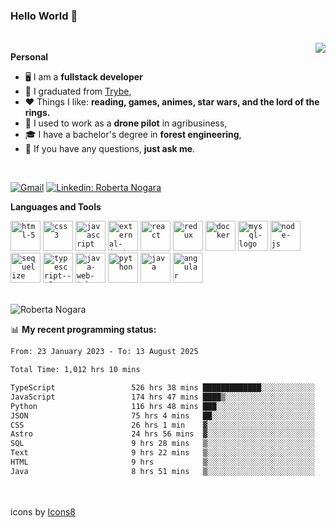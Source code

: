 ### Hello World 👋

<br />

<img align="right" src="https://github.blog/wp-content/uploads/2018/10/46896184-b679fc80-ce30-11e8-88bf-921e9b788f7c.gif?resize=200%2C200"  />

**Personal**
- 🖥️ I am a **fullstack developer**
- 📖 I graduated from [Trybe](https://www.betrybe.com/),
- ❤️ Things I like: **reading, games, animes, star wars, and the lord of the rings.** 
- 🌾 I used to work as a **drone pilot** in agribusiness,
- 🎓 I have a bachelor's degree in **forest engineering**,
- 💬 If you have any questions, **just ask me**.

<br />

[![Gmail](https://img.icons8.com/neon/96/gmail.png)](mailto:r.nogara.dev@gmail.com)
[![Linkedin: Roberta Nogara](https://img.icons8.com/neon/96/linkedin.png)](https://www.linkedin.com/in/robertanogara/)

**Languages and Tools**  

<code><img width="48" height="48" src="https://img.icons8.com/fluency/48/html-5.png" alt="html-5"/></code>
<code><img width="48" height="48" src="https://img.icons8.com/fluency/48/css3.png" alt="css3"/></code>
<code><img width="48" height="48" src="https://img.icons8.com/fluency/48/javascript.png" alt="javascript"/></code>
<code><img width="48" height="48" src="https://img.icons8.com/external-tal-revivo-color-tal-revivo/48/external-jest-can-collect-code-coverage-information-from-entire-projects-logo-color-tal-revivo.png" alt="external-jest-can-collect-code-coverage-information-from-entire-projects-logo-color-tal-revivo"/></code>
<code><img width="48" height="48" src="https://img.icons8.com/office/40/react.png" alt="react"/></code>
<code><img width="48" height="48" src="https://img.icons8.com/color/48/redux.png" alt="redux"/></code>
<code><img width="48" height="48" src="https://img.icons8.com/fluency/48/docker.png" alt="docker"/></code>
<code><img width="48" height="48" src="https://img.icons8.com/fluency/48/mysql-logo.png" alt="mysql-logo"/></code>
<code><img width="48" height="48" src="https://img.icons8.com/fluency/48/node-js.png" alt="node-js"/></code>
<code><img width="48" height="48" src="https://cdn.icon-icons.com/icons2/2415/PNG/512/sequelize_original_logo_icon_146348.png" alt="sequelize"/></code>
<code><img width="48" height="48" src="https://img.icons8.com/fluency/48/typescript--v2.png" alt="typescript--v2"/></code>
<code><img width="48" height="48" src="https://img.icons8.com/color/48/java-web-token.png" alt="java-web-token"/></code>
<code><img width="48" height="48" src="https://img.icons8.com/fluency/48/python.png" alt="python"/></code>
<code><img width="48" height="48" src="https://img.icons8.com/color/48/java-coffee-cup-logo--v1.png" alt="java"/></code>
<code><img width="48" height="48" src="https://img.icons8.com/fluency/48/angularjs.png" alt="angular"/></code>

<br />
<img src="https://github-readme-stats.vercel.app/api?username=rnogara&count_private=true&show_icons=true" alt="Roberta Nogara" />
<br />

📊 **My recent programming status:**
<!--START_SECTION:waka-->

```txt
From: 23 January 2023 - To: 13 August 2025

Total Time: 1,012 hrs 10 mins

TypeScript                 526 hrs 38 mins █████████████░░░░░░░░░░░░   52.03 %
JavaScript                 174 hrs 47 mins ████▒░░░░░░░░░░░░░░░░░░░░   17.27 %
Python                     116 hrs 48 mins ███░░░░░░░░░░░░░░░░░░░░░░   11.54 %
JSON                       75 hrs 4 mins   ██░░░░░░░░░░░░░░░░░░░░░░░   07.42 %
CSS                        26 hrs 1 min    ▓░░░░░░░░░░░░░░░░░░░░░░░░   02.57 %
Astro                      24 hrs 56 mins  ▓░░░░░░░░░░░░░░░░░░░░░░░░   02.46 %
SQL                        9 hrs 28 mins   ▒░░░░░░░░░░░░░░░░░░░░░░░░   00.94 %
Text                       9 hrs 22 mins   ▒░░░░░░░░░░░░░░░░░░░░░░░░   00.93 %
HTML                       9 hrs           ▒░░░░░░░░░░░░░░░░░░░░░░░░   00.89 %
Java                       8 hrs 51 mins   ▒░░░░░░░░░░░░░░░░░░░░░░░░   00.88 %
```

<!--END_SECTION:waka-->

<br />
<br />
icons by <a href="https://icons8.com">Icons8</a>
